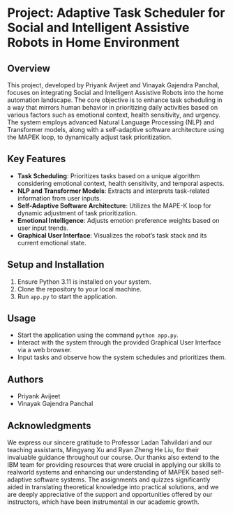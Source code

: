 # Project: Adaptive Task Scheduler for Social and Intelligent Assistive Robots in Home Environment

## Overview
This project, developed by Priyank Avijeet and Vinayak Gajendra Panchal, focuses on integrating Social and Intelligent Assistive Robots into the home automation landscape. The core objective is to enhance task scheduling in a way that mirrors human behavior in prioritizing daily activities based on various factors such as emotional context, health sensitivity, and urgency. The system employs advanced Natural Language Processing (NLP) and Transformer models, along with a self-adaptive software architecture using the MAPEK loop, to dynamically adjust task prioritization.

## Key Features
- **Task Scheduling**: Prioritizes tasks based on a unique algorithm considering emotional context, health sensitivity, and temporal aspects.
- **NLP and Transformer Models**: Extracts and interprets task-related information from user inputs.
- **Self-Adaptive Software Architecture**: Utilizes the MAPE-K loop for dynamic adjustment of task prioritization.
- **Emotional Intelligence**: Adjusts emotion preference weights based on user input trends.
- **Graphical User Interface**: Visualizes the robot’s task stack and its current emotional state.

## Setup and Installation
1. Ensure Python 3.11 is installed on your system.
2. Clone the repository to your local machine.
4. Run `app.py` to start the application.

## Usage
- Start the application using the command `python app.py`.
- Interact with the system through the provided Graphical User Interface via a web browser.
- Input tasks and observe how the system schedules and prioritizes them.

## Authors
- Priyank Avijeet
- Vinayak Gajendra Panchal


## Acknowledgments
We express our sincere gratitude to Professor Ladan Tahvildari and our teaching assistants, Mingyang Xu and Ryan Zheng He Liu, for their invaluable guidance throughout our course. Our thanks also extend to the IBM team for providing resources that were crucial in applying our skills to realworld
systems and enhancing our understanding of MAPEK based self-adaptive software systems. The assignments and quizzes significantly aided in translating theoretical knowledge into practical solutions, and we are deeply appreciative of the support and opportunities offered by our instructors, which
have been instrumental in our academic growth.


